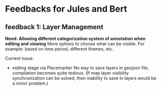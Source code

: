 # Feedbacks for Jules and Bert

## feedback 1: Layer Management

**Need: Allowing different categorization system of annotation when editing and viewing**
 More options to choose what can be visible. For example: based on time period, different themes, etc.

Current Issue:
- eidting stage via Placemarker
No way to save layers in geojson file, compilation becomes quite tedious. (If map layer visibility synchronization can be solved, then inability to save in layers would be a minor problem.)

